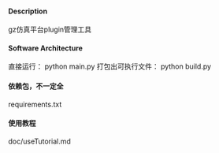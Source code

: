 #### Description
gz仿真平台plugin管理工具

#### Software Architecture
直接运行：
python main.py
打包出可执行文件：
python build.py

#### 依赖包，不一定全
requirements.txt

#### 使用教程
doc/useTutorial.md

